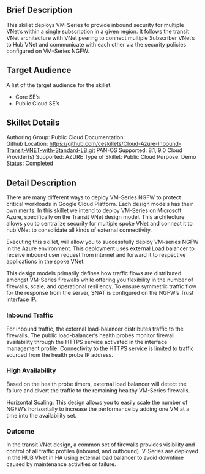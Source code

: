 
## Brief Description
This skillet deploys VM-Series to provide inbound security for multiple VNet’s within a single subscription in a given region. It follows the transit VNet architecture with VNet peering to connect multiple Subscriber VNet’s to Hub VNet and communicate with each other via the security policies configured on VM-Series NGFW.

## Target Audience
A list of the target audience for the skillet.  
-	Core SE’s
-	Public Cloud SE’s

## Skillet Details
Authoring Group:  Public Cloud
Documentation:  
Github Location:  https://github.com/ceskillets/Cloud-Azure-Inbound-Transit-VNET-with-Standard-LB.git 
PAN-OS Supported:  8.1, 9.0
Cloud Provider(s) Supported:  AZURE
Type of Skillet:  Public Cloud
Purpose:  Demo
Status:  Completed

## Detail Description
There are many different ways to deploy VM-Series NGFW to protect critical workloads in Google Cloud Platform. Each design models has their own merits. In this skillet we intend to deploy VM-Series on Microsoft Azure, specifically on the Transit VNet design model. This architecture allows you to centralize security for multiple spoke VNet and connect it to hub VNet to consolidate all kinds of external connectivity. 

Executing this skillet, will allow you to successfully deploy VM-series NGFW in the Azure environment. This deployment uses external Load balancer to receive inbound user request from internet and forward it to respective applications in the spoke VNet.

This design models primarily defines how traffic flows are distributed amongst VM-Series firewalls while offering you flexibility in the number of firewalls, scale, and operational resiliency. To ensure symmetric traffic flow for the response from the server, SNAT is configured on the NGFW’s Trust interface IP.

 

### Inbound Traffic
For inbound traffic, the external load-balancer distributes traffic to the firewalls. The public load-balancer’s health probes monitor firewall availability through the HTTPS service activated in the interface management profile. Connectivity to the HTTPS service is limited to traffic sourced from the health probe IP address.

 

### High Availability
Based on the health probe timers, external load balancer will detect the failure and divert the traffic to the remaining healthy VM-Series firewalls. 

Horizontal Scaling: This design allows you to easily scale the number of NGFW’s horizontally to increase the performance by adding one VM at a time into the availability set.

### Outcome
In the transit VNet design, a common set of firewalls provides visibility and control of all traffic profiles (inbound, and outbound). V-Series are deployed in the HUB VNet in HA using external load balancer to avoid downtime caused by maintenance activities or failure.
